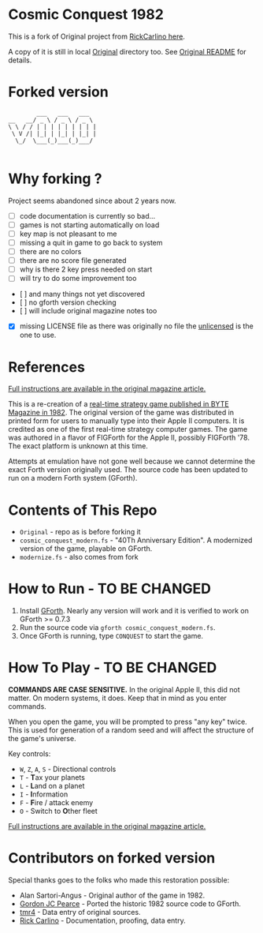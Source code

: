 # Cosmic Conquest 1982

This is a fork of Original project from [RickCarlino here](https://github.com/RickCarlino/Cosmic-Conquest-1982).

A copy of it is still in local [Original](./Original/) directory too. See [Original README](./Original/README.md) for details.

# Forked version 
```
        ___   ___   ___  
__   __/ _ \ / _ \ / _ \ 
\ \ / / | | | | | | | | |
 \ V /| |_| | |_| | |_| |
  \_/  \___(_)___(_)___/ 
                         
```

# Why forking ?

Project seems abandoned since about 2 years now.

- [ ] code documentation is currently so bad...
- [ ] games is not starting automatically on load 
- [ ] key map is not pleasant to me 
- [ ] missing a quit in game to go back to system 
- [ ] there are no colors 
- [ ] there are no score file generated
- [ ] why is there 2 key press needed on start 
- [ ] will try to do some improvement too
- [ ] and many things not yet discovered
- [ ] no gforth version checking 
- [ ] will include original magazine notes too 
- [X] missing LICENSE file as there was originally no file the [unlicensed](./LICENSE) is the one to use.

# References

[Full instructions are available in the original magazine article.](https://archive.org/details/byte-magazine-1982-12/page/n125/mode/2up)

This is a re-creation of a [real-time strategy game published in BYTE Magazine in 1982](https://archive.org/details/byte-magazine-1982-12/page/n131/mode/1up?q=cosmic+conquest). The original version of the game was distributed in printed form for users to manually type into their Apple II computers. It is credited as one of the first real-time strategy computer games. The game was authored in a flavor of FIGForth for the Apple II, possibly FIGForth '78. The exact platform is unknown at this time.

Attempts at emulation have not gone well because we cannot determine the exact Forth version originally used. The source code has been updated to run on a modern Forth system (GForth).

# Contents of This Repo

 * `Original` - repo as is before forking it
 * `cosmic_conquest_modern.fs` - "40Th Anniversary Edition". A modernized version of the game, playable on GForth.
 * `modernize.fs` - also comes from fork


# How to Run - TO BE CHANGED

1. Install [GForth](https://gforth.org/). Nearly any version will work and it is verified to work on GForth >= 0.7.3
1. Run the source code via `gforth cosmic_conquest_modern.fs`.
1. Once GForth is running, type `CONQUEST` to start the game.

# How To Play - TO BE CHANGED

**COMMANDS ARE CASE SENSITIVE.** In the original Apple II, this did not matter. On modern systems, it does. Keep that in mind as you enter commands.

When you open the game, you will be prompted to press "any key" twice. This is used for generation of a random seed and will affect the structure of the game's universe.

Key controls:

 * `W`, `Z`, `A`, `S` - Directional controls
 * `T` - **T**ax your planets
 * `L` - **L**and on a planet
 * `I` - **I**nformation
 * `F` - **F**ire / attack enemy
 * `O` - Switch to **O**ther fleet

[Full instructions are available in the original magazine article.](https://archive.org/details/byte-magazine-1982-12/page/n125/mode/2up)

# Contributors on forked version 

Special thanks goes to the folks who made this restoration possible:

 * Alan Sartori-Angus - Original author of the game in 1982.
 * [Gordon JC Pearce](https://github.com/gordonjcp) - Ported the historic 1982 source code to GForth.
 * [tmr4](https://github.com/tmr4) - Data entry of original sources.
 * [Rick Carlino](https://github.com/RickCarlino/) - Documentation, proofing, data entry.

